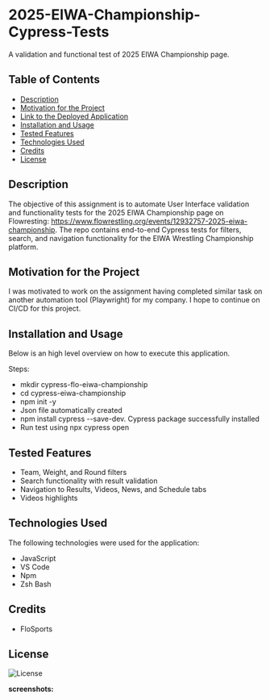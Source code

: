 # 2025-EIWA-Championship-Cypress-Tests

A validation and functional test of 2025 EIWA Championship page.

## Table of Contents

- [Description](#description)
- [Motivation for the Project](#motivation-for-the-project)
- [Link to the Deployed Application](#link-to-deployed-application)
- [Installation and Usage](#installation-and-usage)
- [Tested Features](#tested-features)
- [Technologies Used](#technologies-used)
- [Credits](#credits)
- [License](#license)

## Description

The objective of this assignment is to automate User Interface validation and functionality tests for the 2025 EIWA Championship page on Flowresting: https://www.flowrestling.org/events/12932757-2025-eiwa-championship. The repo contains end-to-end Cypress tests for filters, search, and navigation functionality for the EIWA Wrestling Championship platform.


## Motivation for the Project

I was motivated to work on the assignment having completed similar task on another automation tool (Playwright) for my company. I hope to continue on CI/CD for this project.


## Installation and Usage

Below is an high level overview on how to execute this application.

Steps:
- mkdir cypress-flo-eiwa-championship
- cd cypress-eiwa-championship
- npm init -y
- Json file automatically created
- npm install cypress --save-dev. Cypress package successfully installed
- Run test using npx cypress open

## Tested Features
- Team, Weight, and Round filters
- Search functionality with result validation
- Navigation to Results, Videos, News, and Schedule tabs
- Videos highlights
   
## Technologies Used
The following technologies were used for the application:
- JavaScript
- VS Code
- Npm
- Zsh Bash


## Credits 
- FloSports 

  
## License

![License](https://img.shields.io/badge/License-MIT-9cf.svg)


**screenshots:** 